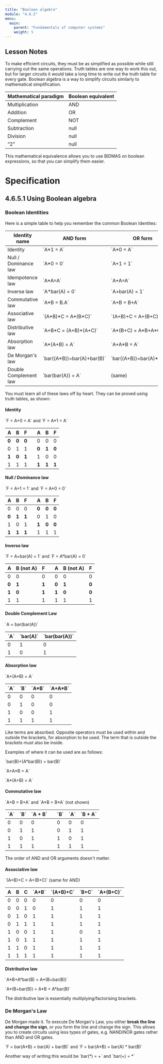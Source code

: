 ```yaml
---
title: "Boolean algebra"
module: "4.6.5"
menu:
  main:
    parent: "Fundamentals of computer systems"
    weight: 5
---
```


## Lesson Notes
To make efficient circuits, they must be as simplified as possible while still carrying out the same operations. Truth tables are one way to work this out, but for larger circuits it would take a long time to write out the truth table for every gate. Boolean algebra is a way to simplify circuits similarly to mathematical simplification.

Mathematical paradigm | Boolean equivalent
--- | ---
Multiplication | AND
Addition | OR
Complement | NOT
Subtraction | null
Division | null
“2” | null

This mathematical equivalence allows you to use BIDMAS on boolean expressions, so that you can simplify them easier.

# Specification

## 4.6.5.1 Using Boolean algebra

### Boolean Identities
Here is a simple table to help you remember the common Boolean Identites:

Identity name|AND form|OR form
---|---|---
Identity|\`A\*1 = A\`|\`A\*0 = A\`
Null / Dominance law|\`A\*0 = 0\`|\`A+1 = 1\`
Idempotence law|\`A\*A=A\`|\`A+A=A\`
Inverse law|\`A\*bar(A) = 0\`|\`A+bar(A) = 1\`
Commutative law|\`A\*B = B.A\`|\`A+B = B+A\`
Associative law|\`(A\*B)\*C = A\*(B\*C)\`|\`(A+B)+C = A+(B+C)\`
Distributive law|\`A+B\*C = (A+B)\*(A+C)\`|\`A\*(B+C) = A\*B+A\*C\`
Absorption law|\`A\*(A+B) = A\`|\`A+A\*B = A\`
De Morgan's law|\`bar((A\*B))=bar(A)+bar(B)\`|\`bar((A+B))=bar(A)\*bar(B)\`
Double Complement law|\`bar(bar(A)) = A\`|(same)

You must learn all of these laws off by heart. They can be proved using truth tables, as shown:

#### Identity
\`F = A+0 = A\` and \`F = A\*1 = A\`

A|B|F| |A|B|F
---|---|---|---|---|---|---
**0**|**0**|**0**| |0|0|0
0|1|1| |**0**|**1**|**0**
**1**|**0**|**1**| |1|0|0
1|1|1| |**1**|**1**|**1**

#### Null / Dominance law
\`F = A+1 = 1\` and \`F = A\*0 = 0\`

A|B|F| |A|B|F
---|---|---|---|---|---|---
0|0|0| |**0**|**0**|**0**
**0**|**1**|**1**| |0|1|0
1|0|1| |**1**|**0**|**0**
**1**|**1**|**1**| |1|1|1

####  Inverse law
\`F = A+bar(A) = 1\` and \`F = A\*bar(A) = 0\`

A|B (not A)|F| |A|B (not A)|F
---|---|---|---|---|---|---
0|0|0| |0|0|0
**0**|**1**|**1**| |**0**|**1**|**0**
**1**|**0**|**1**| |**1**|**0**|**0**
1|1|1| |1|1|1

####  Double Complement Law
\`A = bar(bar(A))\`

\`A\`|\`bar(A)\`|\`bar(bar(A))\`
---|---|---
0|1|0
1|0|1

####  Absorption law
\`A+(A\*B) = A\` 

\`A\`|\`B\`|\`A\*B\`|\`A+A\*B\`
---|---|---|---
0|0|0|0
0|1|0|0
1|0|0|1
1|1|1|1

Like terms are absorbed. Opposite operators must be used within and outside the brackets, for absorption to be used. The term that is outside the brackets must also be inside.

Examples of where it can be used are as follows:

\`bar(B)+(A\*bar(B)) = bar(B)\`

\`A+A\*B = A\`

\`A\*(A+B) = A\`

####  Commutative law
\`A+B = B+A\` and \`A\*B = B\*A\` (not shown)

\`A\`|\`B\`|\`A + B\`| |\`B\`|\`A\`|\`B + A\`
---|---|---|---|---|---|---
0|0|0| |0|0|0
0|1|1| |0|1|1
1|0|1| |1|0|1
1|1|1| |1|1|1

The order of AND and OR arguments doesn't matter.

####  Associative law
\`(A+B)+C = A+(B+C)\` (same for AND)

A|B|C|\`A+B\`|\`(A+B)+C\`|\`B+C\`|\`A+(B+C)\`
---|---|---|---|---|---|---
0|0|0|0|0|0|0
0|0|1|0|1|1|1
0|1|0|1|1|1|1
0|1|1|1|1|1|1
1|0|0|1|1|0|1
1|0|1|1|1|1|1
1|1|0|1|1|1|1
1|1|1|1|1|1|1

#### Distributive law
\`A\*B+A\*bar(B) = A\*(B+bar(B))\`

\`A\*(B+bar(B)) = A\*B + A\*bar(B)\`

The distributive law is essentially multiplying/factorising brackets.

### De Morgan's Law
De Morgan made it. To execute De Morgan's Law, you either **break the line and change the sign**, or you form the line and change the sign. This allows you to create circuits using less types of gates, e.g. NAND/NOR gates rather than AND and OR gates.

\`F = bar(A\*B) = bar(A) + bar(B)\`
and
\`F = bar(A\*B) = bar(A) \* bar(B)\`

Another way of writing this would be \`bar(\*) = +\` and \`bar(+) = \*\`